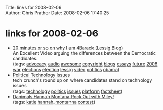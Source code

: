 Title: links for 2008-02-06  
Author: Chris Prather
Date: 2008-02-06 17:40:25

# links for 2008-02-06
<ul class="delicious">
	<li>
		<div class="delicious-link"><a href="http://lessig.org/blog/2008/02/20_minutes_or_so_on_why_i_am_4.html">20 minutes or so on why I am 4Barack (Lessig Blog)</a></div>
		<div class="delicious-extended">An Excellent Video arguing the differences between the Democratic candidates.</div>
		<div class="delicious-tags">(tags: <a href="http://del.icio.us/perigrin/advocacy">advocacy</a> <a href="http://del.icio.us/perigrin/audio">audio</a> <a href="http://del.icio.us/perigrin/awesome">awesome</a> <a href="http://del.icio.us/perigrin/copyright">copyright</a> <a href="http://del.icio.us/perigrin/blogs">blogs</a> <a href="http://del.icio.us/perigrin/essays">essays</a> <a href="http://del.icio.us/perigrin/future">future</a> <a href="http://del.icio.us/perigrin/2008">2008</a> <a href="http://del.icio.us/perigrin/war">war</a> <a href="http://del.icio.us/perigrin/elections">elections</a> <a href="http://del.icio.us/perigrin/election">election</a> <a href="http://del.icio.us/perigrin/lessig">lessig</a> <a href="http://del.icio.us/perigrin/video">video</a> <a href="http://del.icio.us/perigrin/politics">politics</a> <a href="http://del.icio.us/perigrin/obama">obama</a>)</div>
	</li>
	<li>
		<div class="delicious-link"><a href="http://www.techcrunch.com/presidential/issues.php">Political Technology Issues</a></div>
		<div class="delicious-extended">tech crunch's round up on where candidates stand on technology issues</div>
		<div class="delicious-tags">(tags: <a href="http://del.icio.us/perigrin/technology">technology</a> <a href="http://del.icio.us/perigrin/politics">politics</a> <a href="http://del.icio.us/perigrin/issues">issues</a> <a href="http://del.icio.us/perigrin/platform">platform</a> <a href="http://del.icio.us/perigrin/factsheet">factsheet</a>)</div>
	</li>
	<li>
		<div class="delicious-link"><a href="http://disney.go.com/features/rockoutwithmiley/">Danimals Hannah Montana Rock Out with Miley!</a></div>
		<div class="delicious-tags">(tags: <a href="http://del.icio.us/perigrin/katie">katie</a> <a href="http://del.icio.us/perigrin/hannah_montanna">hannah_montanna</a> <a href="http://del.icio.us/perigrin/contest">contest</a>)</div>
	</li>
</ul>

